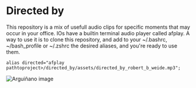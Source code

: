 # Directed by
This repository is a mix of usefull audio clips for specific moments that may occur in your office. IOs have a builtin terminal audio player called afplay. A way to use it is to clone this repository, and add to your ~/.bashrc, ~/bash_profile or ~/.zshrc the desired aliases, and you're ready to use them.

```
alias directed="afplay pathtoproject>/directed_by/assets/directed_by_robert_b_weide.mp3";
```

![Arguiñano image](https://user-images.githubusercontent.com/20559764/59184710-fedbec80-8b6e-11e9-8d59-afabd83bb697.jpg?raw=true "Esto si que no me lo esperaba")